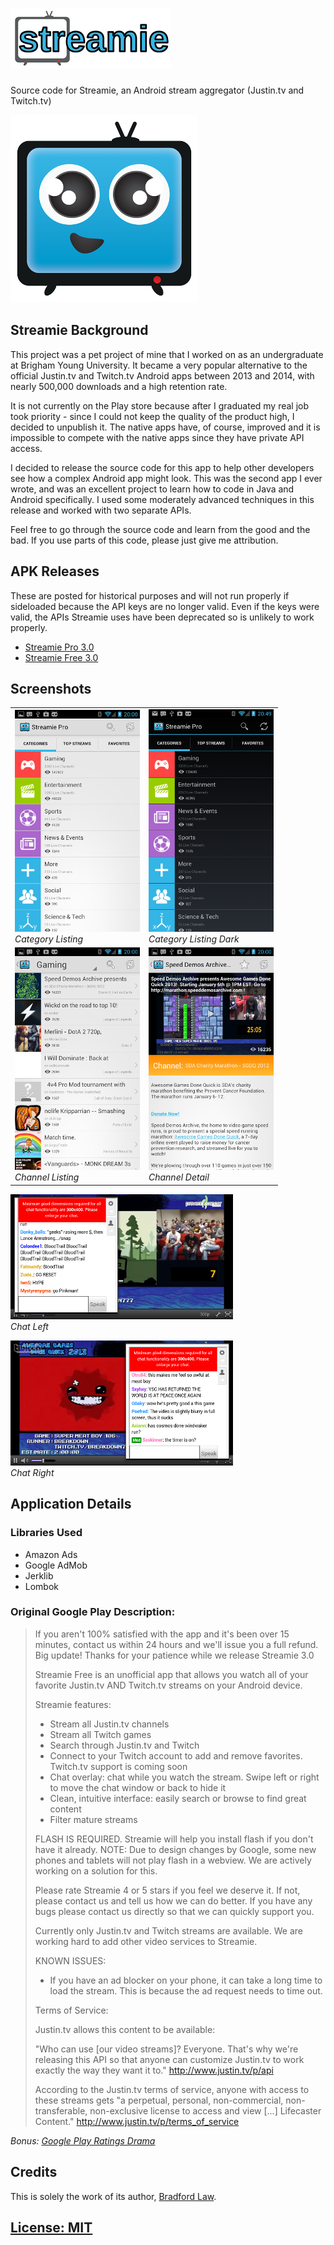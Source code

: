 # ![Banner](images/banner.png)

Source code for Streamie, an Android stream aggregator (Justin.tv and Twitch.tv)

![Streamie Icon](images/streamie.png)

## Streamie Background
This project was a pet project of mine that I worked on as an undergraduate at Brigham Young University. It became a very popular alternative to the official Justin.tv and Twitch.tv Android apps between 2013 and 2014, with nearly 500,000 downloads and a high retention rate. 

It is not currently on the Play store because after I graduated my real job took priority - since I could not keep the quality of the product high, I decided to unpublish it. The native apps have, of course, improved and it is impossible to compete with the native apps since they have private API access. 

I decided to release the source code for this app to help other developers see how a complex Android app might look. This was the second app I ever wrote, and was an excellent project to learn how to code in Java and Android specifically. I used some moderately advanced techniques in this release and worked with two separate APIs. 

Feel free to go through the source code and learn from the good and the bad. If you use parts of this code, please just give me attribution. 

## APK Releases
These are posted for historical purposes and will not run properly if sideloaded because the API keys are no longer valid. Even if the keys were valid, the APIs Streamie uses have been deprecated so is unlikely to work properly. 

* [Streamie Pro 3.0](release/Streamie-pro-release.apk)
* [Streamie Free 3.0](release/Streamie-free-release.apk)

## Screenshots
|||
|---|---|
|[![Category Listing](images/screen1sm.png)](images/screen1.png)<br>*Category Listing*|[![Category Listing Dark](images/screen2sm.png)](images/screen2.png)<br>*Category Listing Dark*|
|[![Channel Listing](images/screen3sm.png)](images/screen3.png)<br>*Channel Listing*|[![Channel Detail](images/screen4sm.png)](images/screen4.png)<br>*Channel Detail*|

[![Chat Left](images/screen5sm.png)](images/screen5.png)<br>*Chat Left*

[![Chat Right](images/screen6sm.png)](images/screen6.png)<br>*Chat Right*

## Application Details
### Libraries Used
* Amazon Ads
* Google AdMob
* Jerklib
* Lombok

### Original Google Play Description:
> If you aren't 100% satisfied with the app and it's been over 15 minutes, contact us within 24 hours and we'll issue you a full refund. Big update! Thanks for your patience while we release Streamie 3.0
> 
> Streamie Free is an unofficial app that allows you watch all of your favorite Justin.tv AND Twitch.tv streams on your Android device.
> 
> Streamie features:
> 
> * Stream all Justin.tv channels
> * Stream all Twitch games
> * Search through Justin.tv and Twitch
> * Connect to your Twitch account to add and remove favorites. Twitch.tv support is coming soon
> * Chat overlay: chat while you watch the stream. Swipe left or right to move the chat window or back to hide it
> * Clean, intuitive interface: easily search or browse to find great content
> * Filter mature streams
> 
> 
> FLASH IS REQUIRED. Streamie will help you install flash if you don't have it already.
> NOTE: Due to design changes by Google, some new phones and tablets will not play flash in a webview. We are actively working on a solution for this.
> 
> Please rate Streamie 4 or 5 stars if you feel we deserve it. If not, please contact us and tell us how we can do better. 
> If you have any bugs please contact us directly so that we can quickly support you.
> 
> Currently only Justin.tv and Twitch streams are available. We are working hard to add other video services to Streamie.
> 
> 
> KNOWN ISSUES: 
> * If you have an ad blocker on your phone, it can take a long time to load the stream. This is because the ad request needs to time out.
> 
> Terms of Service:
> 
> Justin.tv allows this content to be available: 
> 
> "Who can use [our video streams]? Everyone. That's why we're releasing this API so that anyone can customize Justin.tv to work exactly the way they want it to." http://www.justin.tv/p/api
> 
> According to the Justin.tv terms of service, anyone with access to these streams gets "a perpetual, personal, non-commercial, non-transferable, non-exclusive license to access and view [...] Lifecaster Content." http://www.justin.tv/p/terms_of_service

*Bonus: [Google Play Ratings Drama](https://www.reddit.com/r/Android/comments/1665en/my_app_is_getting_1star_ratings_from_another_dev/)*

## Credits
This is solely the work of its author, [Bradford Law](https://bradford.la). 

## [License: MIT](LICENSE)

